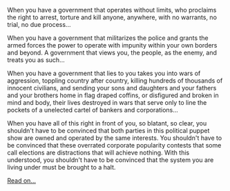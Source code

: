 <!--
.. title: Revolution: An Instruction Manual
.. slug: revolution-an-instruction-manual
.. date: 2013-08-10 11:50:36-05:00
.. tags: Politics
.. category: Politics
.. link: 
.. description: 
.. type: text
-->


When you have a government that operates without limits, who proclaims
the right to arrest, torture and kill anyone, anywhere, with no
warrants, no trial, no due process...

When you have a government that militarizes the police and grants the
armed forces the power to operate with impunity within your own borders
and beyond. A government that views you, the people, as the enemy, and
treats you as such...

When you have a government that lies to you takes you into wars of
aggression, toppling country after country, killing hundreds of
thousands of innocent civilians, and sending your sons and daughters and
your fathers and your brothers home in flag draped coffins, or
disfigured and broken in mind and body, their lives destroyed in wars
that serve only to line the pockets of a unelected cartel of bankers and
corporations...

When you have all of this right in front of you, so blatant, so clear,
you shouldn't have to be convinced that both parties in this political
puppet show are owned and operated by the same interests. You shouldn't
have to be convinced that these overrated corporate popularity contests
that some call elections are distractions that will achieve nothing.
With this understood, you shouldn't have to be convinced that the system
you are living under must be brought to a halt.

[Read
on...](http://stormcloudsgathering.com/revolution-an-instruction-manual)
